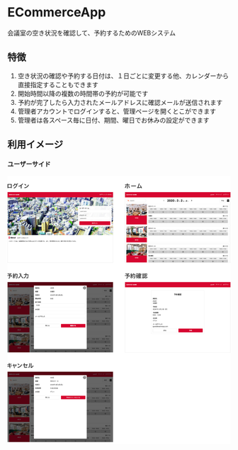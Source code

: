 # ECommerceApp
会議室の空き状況を確認して、予約するためのWEBシステム

## 特徴
1. 空き状況の確認や予約する日付は、１日ごとに変更する他、カレンダーから直接指定することもできます
2. 開始時間以降の複数の時間帯の予約が可能です
3. 予約が完了したら入力されたメールアドレスに確認メールが送信されます
4. 管理者アカウントでログインすると、管理ページを開くとこができます
5. 管理者は各スペース毎に日付、期間、曜日でお休みの設定ができます

## 利用イメージ

#### ユーザーサイド

![ユーザーサイド](https://github.com/khaki-ranger/Assets/blob/master/ReserveApp/userFace.jpg?raw=true "ユーザーサイド")
